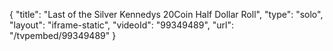 {
    "title": "Last of the Silver Kennedys 20Coin Half Dollar Roll",
    "type": "solo",
    "layout": "iframe-static",
    "videoId": "99349489",
    "url": "\/tvpembed\/99349489"
}